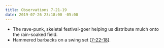 ```yaml
---
title: Observations 7-21-19
date: 2019-07-26 23:18:00 -05:00
---
```


- The rave-punk, skeletal festival-goer helping us distribute mulch onto the rain-soaked field.
- Hammered barbacks on a swing set [[7-22-18](https://spencertweedy.com/observations/072218.html)].
